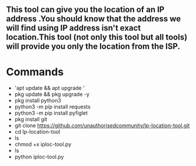 ## This tool can give you the location of an IP address .You should know that the address we will find using IP address isn't exact location.This tool (not only this tool but all tools)  will provide you only the location from the ISP.  

# Commands

- 'apt update && apt upgrade '  
- pkg update && pkg upgrade -y  
- pkg install python3  
- python3 -m pip install requests  
- python3 -m pip install pyfiglet  
- pkg install git  
- git clone https://github.com/unauthorisedcommunity/Ip-location-tool.git  
- cd Ip-location-tool  
- ls  
- chmod +x iploc-tool.py  
- ls  
- python iploc-tool.py